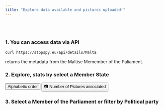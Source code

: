 ```yaml
---
title: "Explore data available and pictures uploaded!"
---
```


<br>
<br>

### 1. You can access data via API

`curl https://stopspy.eu/api/details/Malta`

returns the metadata from the Maltise Memember of the Paliament.

### 2. Explore, stats by select a Member State 

<div id="sorts" class="button-group">
  <button class="button is-checked" data-sort-by="name">Alphabetic order</button>
  <!-- <button class="button" data-sort-by="symbol">🗣 Number of Parliament representatives</button> -->
  <button class="button" data-sort-by="number">📷 Number of Pictures associated</button>
</div>

<div class="grid" id="state-list-container"></div>

### 3. Select a Member of the Parliament or filter by Political party

<div class="table" id="state-mep-container"></div>

<script src="/js/isotope.pkgd.min.js"></script>

<script>

window.addEventListener('load', loadIsotope);

const serverAPI = 
  window.location.hostname === 'localhost' ?
  'http://localhost:2023/api' :
  'https://stopspy.eu/api';

let faceStats = null;

async function loadIsotope() {

  const EUMS = {
    'Austria': "🇦🇹",
    'Belgium': "🇧🇪",
    'Bulgaria': "🇧🇬",
    'Croatia': "🇭🇷",
    'Cyprus': "🇨🇾",
    'Czechia': "🇨🇿",
    'Denmark': "🇩🇰",
    'Estonia': "🇪🇪",
    'Finland': "🇫🇮",
    'France': "🇫🇷",
    'Germany': "🇩🇪",
    'Greece': "🇬🇷",
    'Hungary': "🇭🇺",
    'Ireland': "🇮🇪",
    'Italy': "🇮🇹",
    'Latvia': "🇱🇻",
    'Lithuania': "🇱🇹",
    'Luxembourg': "🇱🇺",
    'Malta': "🇲🇹",
    'Netherlands': "🇳🇱",
    'Poland': "🇵🇱",
    'Portugal': "🇵🇹",
    'Romania': "🇷🇴",
    'Slovakia': "🇸🇰",
    'Slovenia': "🇸🇮",
    'Spain': "🇪🇸",
    'Sweden': "🇸🇪"
  };

  const response = await fetch(`${serverAPI}/stats`);
  /* record the result in a global variable */
  faceStats = await response.json();

  // <p class="number">Representatives: 23</p>
  const htmlblob = _.map(EUMS, function(flag, members) {
    const amounts = _.find(faceStats, { _id : members });
    console.log(amounts);
    const rv = `<div onclick="expandNation(${members})"
      id="${members}" class="element-item" photos=${amounts.counter}>
      <p class="name">${members}</p>
      <p class="symbol">${flag}</p>
      <p class="number">🗣 ${amounts.counter}</p>
      <p class="weight">📷 ${amounts.counter}</p>
    </div>`;
    return rv;
  });
  $("#state-list-container").html(htmlblob.join('\n'));

  // init Isotope
  var $grid = $('.grid').isotope({
    itemSelector: '.element-item',
    layoutMode: 'fitRows',
    getSortData: {
      name: '.name',
      number: '[photos] parseInt',
    }
  });

  // filter functions
  var filterFns = {
    // show if number is greater than 50
    numberGreaterThan50: function() {
      var number = $(this).find('.number').text();
      return parseInt( number, 10 ) > 50;
    },
    // show if name ends with -ium
    ium: function() {
      var name = $(this).find('.name').text();
      return name.match( /ium$/ );
    }
  };

  // bind filter button click
  $('#filters').on( 'click', 'button', function() {
    var filterValue = $( this ).attr('data-filter');
    // use filterFn if matches value
    filterValue = filterFns[ filterValue ] || filterValue;
    console.log({filterValue});
    $grid.isotope({ filter: filterValue });
  });

  // bind sort button click
  $('#sorts').on( 'click', 'button', function() {
    var sortByValue = $(this).attr('data-sort-by');
    console.log({sortByValue});
    $grid.isotope({ sortBy: sortByValue });
  });

  // change is-checked class on buttons
  $('.button-group').each( function( i, buttonGroup ) {
    var $buttonGroup = $( buttonGroup );
    $buttonGroup.on( 'click', 'button', function() {
      $buttonGroup.find('.is-checked').removeClass('is-checked');
      $( this ).addClass('is-checked');
    });
  });
}

async function expandNation(e) {

  const memberState = e.id;
  const response = await fetch(`${serverAPI}/details/${memberState}`);
  const faceStats = await response.json();

  const htmlblob = _.map(faceStats, function(mep, n) {
    /* TLC: "DE"
       group : "Identity and Democracy Group"
       id : "197475"
       name : "Christine ANDERSON"
       nation : "Germany"
       party : "Alternative für Deutschland"
       urlimg : "https://www.europarl.europa.eu/mepphoto/197475.jpg" */
    const emotions = _.map(mep.facerec.expressions, function(inf) {
      return `<div class="meprbi">${inf.emotion} ${inf.value}%</div>`;
    }).join('\n');
    const rv = `<div id="mep--${mep.id}" class="image-item">
      <img class="contained-image" src="${mep.urlimg}" />
      <div class="contained-info">
        <div class="mepname">${mep.name}</div>
        <div class="mepinfo">${mep.party}</div>

        <hr />
        <div class="mepname">Biometry says:</div>
        <div class="label">Gender</div>
        <div class="meprbi">${Math.round(100 * mep.facerec.genderProbability)}% ${mep.facerec.gender}</div>

        <div class="label">Age</div>
        <div class="meprbi">${Math.round(mep.facerec.age)} years</div>

        <div class="label">Emotion</div>
        ${emotions}

        <br />
      </div>
    </div>`;
    return rv;
  });
  $("#state-mep-container").html(htmlblob.join('\n'));
}

</script>